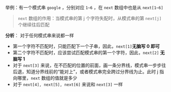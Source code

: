 举例：有一个模式串 `google` ，分别对应 `1~6` ，在 `next` 数组中也是从 `next[1~6]` 

>`next` 数组的作用：当模式串的第 j 个字符失配时，从模式串的第 `next[j]` 个继续往后匹配


**分析**：
对于任何模式串来说都一样
- 第一个字符不匹配时，只能匹配下一个子串，因此，`next[1]`**无脑写 0 即可**  
- 第二个字符不匹配时，应该尝试匹配模式串的第一个字符，因此，`next[2]` **无脑写 1** 
- 对于 `next[3]` 来说，在不匹配的位置的前面，画一条分界线，模式串一步步往后退，知道分界线前的“能对上”，或者模式串完全跨过分界线为止。此时 j 指向哪里，`next` 数组的值就是多少
- 对于 `next[4], next[5], next[6]` 来说和 `next[3]` 一样
